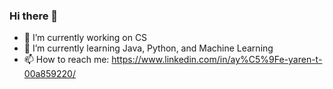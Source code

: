 ### Hi there 👋



- 🔭 I’m currently working on CS
- 🌱 I’m currently learning Java, Python, and  Machine Learning 
- 📫 How to reach me: https://www.linkedin.com/in/ay%C5%9Fe-yaren-t-00a859220/

